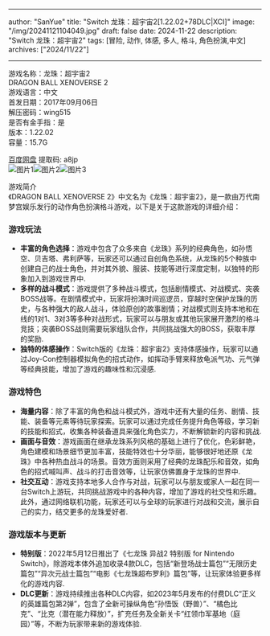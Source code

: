 
---
author: "SanYue"
title: "Switch 龙珠：超宇宙2[1.22.02+78DLC|XCI]"
image: "/img/20241121104049.jpg"
draft: false
date: 2024-11-22
description: "Switch 龙珠：超宇宙2"
tags: [冒险, 动作, 体感, 多人, 格斗, 角色扮演,中文]
archives: ["2024/11/22"]

---

游戏名称：龙珠：超宇宙2   
DRAGON BALL XENOVERSE 2     
游戏语言：中文  
首发日期：2017年09月06日  
解压密码：wing515  
是否有金手指：是  
版本：1.22.02   
容量：15.7G

[百度网盘](https://pan.baidu.com/s/1WazIepES6r6f4O9rXGK4NQ) 提取码: a8jp  
![图片1](/img/20241121132557.png)![图片2](/img/20241121132624.png)![图片3](/img/20241121132649.png)  

游戏简介  
《DRAGON BALL XENOVERSE 2》中文名为《龙珠：超宇宙2》，是一款由万代南梦宫娱乐发行的动作角色扮演格斗游戏，以下是关于这款游戏的详细介绍：

### 游戏玩法
- **丰富的角色选择**：游戏中包含了众多来自《龙珠》系列的经典角色，如孙悟空、贝吉塔、弗利萨等，玩家还可以通过自创角色系统，从龙珠的5个种族中创建自己的战士角色，并对其外貌、服装、技能等进行深度定制，以独特的形象加入到游戏世界中.
- **多样的战斗模式**：游戏提供了多种战斗模式，包括剧情模式、对战模式、突袭BOSS战等。在剧情模式中，玩家将扮演时间巡逻员，穿越时空保护龙珠的历史，与各种强大的敌人战斗，体验原创的故事剧情；对战模式则支持本地和在线的1对1、3对3等多种对战形式，玩家可以与朋友或其他玩家展开激烈的格斗竞技；突袭BOSS战则需要玩家组队合作，共同挑战强大的BOSS，获取丰厚的奖励.
- **独特的体感操作**：Switch版的《龙珠：超宇宙2》支持体感操作，玩家可以通过Joy-Con控制器模拟角色的招式动作，如挥动手臂来释放龟派气功、元气弹等经典技能，增加了游戏的趣味性和沉浸感.

### 游戏特色
- **海量内容**：除了丰富的角色和战斗模式外，游戏中还有大量的任务、剧情、技能、装备等元素等待玩家探索。玩家可以通过完成任务提升角色等级，学习新的技能和招式，收集各种装备道具来强化角色实力，不断解锁新的内容和挑战.
- **画面与音效**：游戏画面在继承龙珠系列风格的基础上进行了优化，色彩鲜艳，角色建模和场景细节更加丰富，技能特效也十分华丽，能够很好地还原《龙珠》中各种热血战斗的场景。音效方面则采用了经典的龙珠配乐和音效，如角色的招式喊叫声、战斗的打击音效等，让玩家仿佛置身于龙珠的世界中.
- **社交互动**：游戏支持本地多人合作与对战，玩家可以与朋友或家人一起在同一台Switch上游玩，共同挑战游戏中的各种内容，增加了游戏的社交性和乐趣。此外，通过网络联机功能，玩家还可以与全球的玩家进行对战和交流，展示自己的实力，结交更多的龙珠爱好者.

### 游戏版本与更新
- **特别版**：2022年5月12日推出了《七龙珠 异战2 特别版 for Nintendo Switch》，除游戏本体外追加收录4款DLC，包括“新登场战士篇包”“无限历史篇包”“异次元战士篇包”“电影《七龙珠超布罗利》篇包”等，让玩家体验更多样化的游戏内容.
- **DLC更新**：游戏持续推出各种DLC内容，如2023年5月发布的付费DLC“正义的英雄篇包第2弹”，包含了全新可操纵角色“孙悟饭（野兽）”、“橘色比克”、“比克（潜在能力释放）”，扩充任务及全新关卡“红领巾军基地（庭园）”等，不断为玩家带来新的游戏体验.
 
